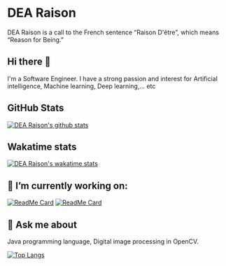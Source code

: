 # DEA Raison

DEA Raison is a call to the French sentence “Raison D'être”, which means “Reason for Being.”

## Hi there 👋

I'm a Software Engineer. I have a strong passion and interest for Artificial intelligence, Machine learning, Deep learning,... etc

## GitHub Stats

[![DEA Raison's github stats](https://github-readme-stats.vercel.app/api?username=DEA-Raison&count_private=true&include_all_commits=true&show_icons=true)](https://github.com/DEA-Raison)

## Wakatime stats

[![DEA Raison's wakatime stats](https://github-readme-stats.vercel.app/api/wakatime?username=DEA_Raison)](https://wakatime.com/@DEA_Raison)

## 🔭 I’m currently working on:

[![ReadMe Card](https://github-readme-stats.vercel.app/api/pin/?username=DEA-Raison&show_owner=true&repo=DEA-Raison&show_owner=true)](https://github.com/DEA-Raison/DEA-Raison)
[![ReadMe Card](https://github-readme-stats.vercel.app/api/pin/?username=DEA-Raison&show_owner=true&repo=powershell-auto-clicker&show_owner=true)](https://github.com/DEA-Raison/powershell-auto-clicker)

## 💬 Ask me about

Java programming language, Digital image processing in OpenCV.

[![Top Langs](https://github-readme-stats.vercel.app/api/top-langs/?username=DEA-Raison&layout=compact)](https://github.com/DEA-Raison)
